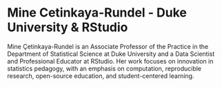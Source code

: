 # Mine Cetinkaya-Rundel - Duke University & RStudio

Mine Çetinkaya-Rundel is an Associate Professor of the Practice in the Department of Statistical Science at Duke University and a Data Scientist and Professional Educator at RStudio. Her work focuses on innovation in statistics pedagogy, with an emphasis on computation, reproducible research, open-source education, and student-centered learning.
